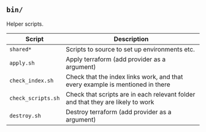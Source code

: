 ## `bin/`

Helper scripts.


| Script             | Description          |
| -------------      | --------------     |
| `shared*`          | Scripts to source to set up environments etc. |
|`apply.sh`          | Apply terraform (add provider as a argument) |
|`check_index.sh`    | Check that the index links work, and that every example is mentioned in there |
|`check_scripts.sh`  | Check that scripts are in each relevant folder and that they are likely to work |
|`destroy.sh`        | Destroy terraform (add provider as a argument) |
